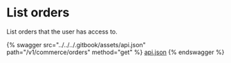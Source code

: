 # List orders

List orders that the user has access to.

{% swagger src="../../../.gitbook/assets/api.json" path="/v1/commerce/orders" method="get" %}
[api.json](../../../.gitbook/assets/api.json)
{% endswagger %}
